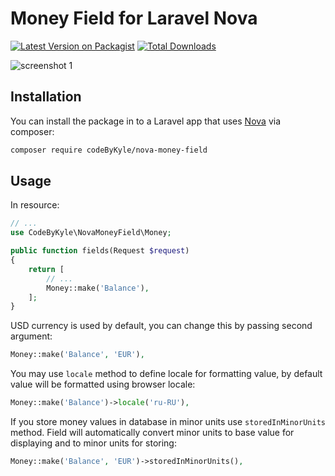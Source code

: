 # Money Field for Laravel Nova

[![Latest Version on Packagist](https://img.shields.io/packagist/v/codeByKyle/nova-money-field.svg?style=flat-square)](https://packagist.org/packages/codeByKyle/nova-money-field)
[![Total Downloads](https://img.shields.io/packagist/dt/codeByKyle/nova-money-field.svg?style=flat-square)](https://packagist.org/packages/codeByKyle/nova-money-field)

![screenshot 1](https://raw.githubusercontent.com/codeByKyle/nova-money-field/master/docs/user-details.png)

## Installation

You can install the package in to a Laravel app that uses [Nova](https://nova.laravel.com) via composer:

```bash
composer require codeByKyle/nova-money-field
```

## Usage

In resource:

```php
// ...
use CodeByKyle\NovaMoneyField\Money;

public function fields(Request $request)
{
    return [
        // ...
        Money::make('Balance'),
    ];
}
```

USD currency is used by default, you can change this by passing second argument:

```php
Money::make('Balance', 'EUR'),
```

You may use `locale` method to define locale for formatting value, by default value will be formatted using browser locale:

```php
Money::make('Balance')->locale('ru-RU'),
```

If you store money values in database in minor units use `storedInMinorUnits` method. Field will automatically convert minor units to base value for displaying and to minor units for storing:

```php
Money::make('Balance', 'EUR')->storedInMinorUnits(),
```

